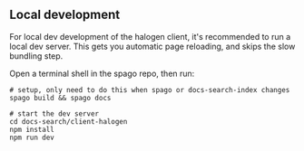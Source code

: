 
## Local development
For local dev development of the halogen client, it's recommended to run a local dev server. This gets you automatic page reloading, and skips the slow bundling step.

Open a terminal shell in the spago repo, then run:
```console
# setup, only need to do this when spago or docs-search-index changes
spago build && spago docs 

# start the dev server
cd docs-search/client-halogen
npm install
npm run dev
```

